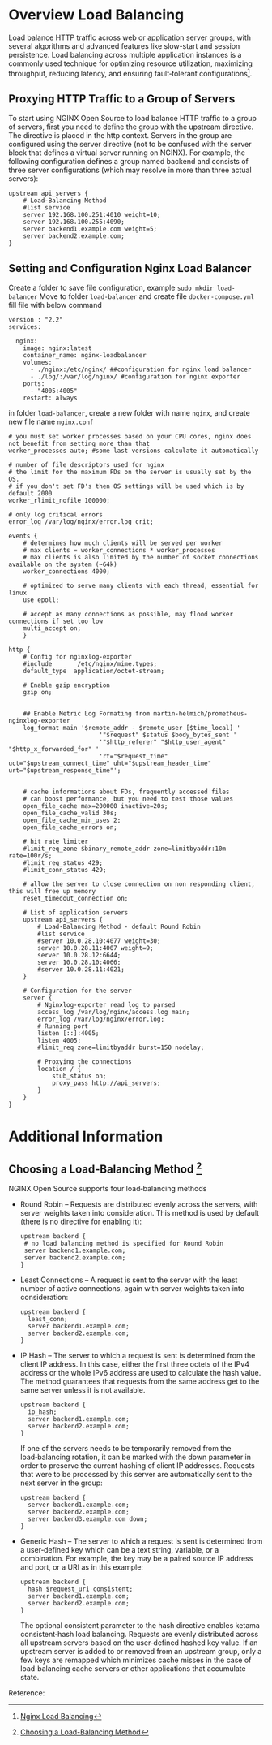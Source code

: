 # Overview Load Balancing
Load balance HTTP traffic across web or application server groups, with several algorithms and advanced features like slow-start and session persistence.
Load balancing across multiple application instances is a commonly used technique for optimizing resource utilization, maximizing throughput, reducing latency, and ensuring fault‑tolerant configurations[^1].

## Proxying HTTP Traffic to a Group of Servers
To start using NGINX Open Source to load balance HTTP traffic to a group of servers, first you need to define the group with the upstream directive. The directive is placed in the http context.
Servers in the group are configured using the server directive (not to be confused with the server block that defines a virtual server running on NGINX). 
For example, the following configuration defines a group named backend and consists of three server configurations (which may resolve in more than three actual servers):
``` console
upstream api_servers {
    # Load-Balancing Method        
    #list service
    server 192.168.100.251:4010 weight=10;
    server 192.168.100.255:4090;
    server backend1.example.com weight=5;
    server backend2.example.com;
}
```
## Setting and Configuration Nginx Load Balancer
Create a folder to save file configuration, example `sudo mkdir load-balancer`
Move to folder `load-balancer` and create file `docker-compose.yml`
fill file with below command
``` console
version : "2.2"
services:

  nginx:
    image: nginx:latest
    container_name: nginx-loadbalancer
    volumes:
      - ./nginx:/etc/nginx/ ##configuration for nginx load balancer
      - ./log/:/var/log/nginx/ #configuration for nginx exporter
    ports:
      - "4005:4005"
    restart: always
```
in folder `load-balancer`, create a new folder with name `nginx`, and create new file name `nginx.conf`
``` console
# you must set worker processes based on your CPU cores, nginx does not benefit from setting more than that
worker_processes auto; #some last versions calculate it automatically

# number of file descriptors used for nginx
# the limit for the maximum FDs on the server is usually set by the OS.
# if you don't set FD's then OS settings will be used which is by default 2000
worker_rlimit_nofile 100000;

# only log critical errors
error_log /var/log/nginx/error.log crit;

events {
    # determines how much clients will be served per worker
    # max clients = worker_connections * worker_processes
    # max clients is also limited by the number of socket connections available on the system (~64k)
    worker_connections 4000;

    # optimized to serve many clients with each thread, essential for linux
    use epoll;

    # accept as many connections as possible, may flood worker connections if set too low
    multi_accept on;
    }

http {
    # Config for nginxlog-exporter
    #include       /etc/nginx/mime.types;
    default_type  application/octet-stream;

    # Enable gzip encryption
    gzip on;


    ## Enable Metric Log Formating from martin-helmich/prometheus-nginxlog-exporter
    log_format main '$remote_addr - $remote_user [$time_local] '
                         '"$request" $status $body_bytes_sent '
                         '"$http_referer" "$http_user_agent" "$http_x_forwarded_for" '
                         'rt="$request_time" uct="$upstream_connect_time" uht="$upstream_header_time" urt="$upstream_response_time"';


    # cache informations about FDs, frequently accessed files
    # can boost performance, but you need to test those values
    open_file_cache max=200000 inactive=20s;
    open_file_cache_valid 30s;
    open_file_cache_min_uses 2;
    open_file_cache_errors on;

    # hit rate limiter 
    #limit_req_zone $binary_remote_addr zone=limitbyaddr:10m rate=100r/s;
    #limit_req_status 429;
    #limit_conn_status 429;

    # allow the server to close connection on non responding client, this will free up memory
    reset_timedout_connection on;

    # List of application servers
    upstream api_servers {
        # Load-Balancing Method - default Round Robin        
        #list service
        #server 10.0.28.10:4077 weight=30;
        server 10.0.28.11:4007 weight=9;
        server 10.0.28.12:6644;
        server 10.0.28.10:4066;
        #server 10.0.28.11:4021;
    }

    # Configuration for the server
    server {
        # Nginxlog-exporter read log to parsed
        access_log /var/log/nginx/access.log main;
        error_log /var/log/nginx/error.log;
        # Running port
        listen [::]:4005;
        listen 4005;
        #limit_req zone=limitbyaddr burst=150 nodelay;

        # Proxying the connections
        location / {
            stub_status on;
            proxy_pass http://api_servers;
        }
    }
}
```
# Additional Information
## Choosing a Load-Balancing Method [^2]
NGINX Open Source supports four load‑balancing methods
* Round Robin – Requests are distributed evenly across the servers, with server weights taken into consideration. This method is used by default (there is no directive for enabling it):
  ``` console
  upstream backend {
   # no load balancing method is specified for Round Robin
   server backend1.example.com;
   server backend2.example.com;
  }
  ```
* Least Connections – A request is sent to the server with the least number of active connections, again with server weights taken into consideration:
  ``` console
  upstream backend {
    least_conn;
    server backend1.example.com;
    server backend2.example.com;
  }
  ```
* IP Hash – The server to which a request is sent is determined from the client IP address. In this case, either the first three octets of the IPv4 address or the whole IPv6 address are used to calculate the hash value. The method guarantees that requests from the same address get to the same server unless it is not available.
  ``` console
  upstream backend {
    ip_hash;
    server backend1.example.com;
    server backend2.example.com;
  }
  ```
  If one of the servers needs to be temporarily removed from the load‑balancing rotation, it can be marked with the down parameter in order to preserve the current hashing of client IP addresses. Requests that were to be processed by this server are automatically sent to the next server in the group:
  ``` console
  upstream backend {
    server backend1.example.com;
    server backend2.example.com;
    server backend3.example.com down;
  }
  ```
* Generic Hash – The server to which a request is sent is determined from a user‑defined key which can be a text string, variable, or a combination. For example, the key may be a paired source IP address and port, or a URI as in this example:
  ``` console
  upstream backend {
    hash $request_uri consistent;
    server backend1.example.com;
    server backend2.example.com;
  }
  ```
  The optional consistent parameter to the hash directive enables ketama consistent‑hash load balancing. Requests are evenly distributed across all upstream servers based on the user‑defined hashed key value. If an upstream server is added to or removed from an upstream group, only a few keys are remapped which minimizes cache misses in the case of load‑balancing cache servers or other applications that accumulate state.


Reference:
[^1]: [Nginx Load Balancing](https://docs.nginx.com/nginx/admin-guide/load-balancer/http-load-balancer/)
[^2]: [Choosing a Load-Balancing Method](https://docs.nginx.com/nginx/admin-guide/load-balancer/http-load-balancer/#choosing-a-load-balancing-method)
